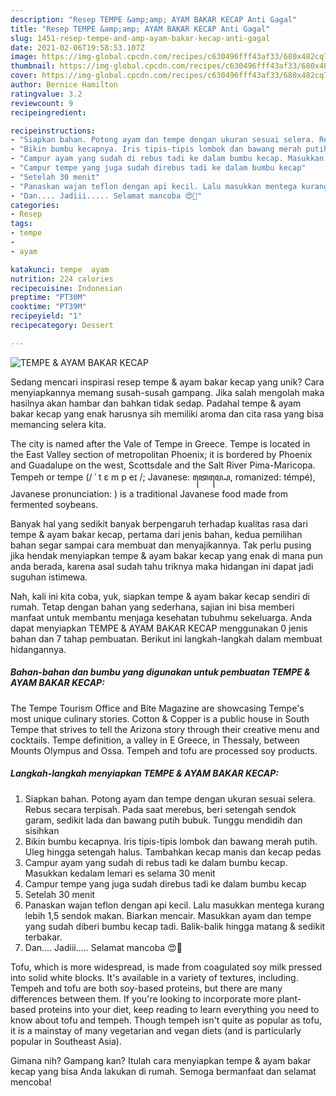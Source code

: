 ```yaml
---
description: "Resep TEMPE &amp;amp; AYAM BAKAR KECAP Anti Gagal"
title: "Resep TEMPE &amp;amp; AYAM BAKAR KECAP Anti Gagal"
slug: 1451-resep-tempe-and-amp-ayam-bakar-kecap-anti-gagal
date: 2021-02-06T19:58:53.107Z
image: https://img-global.cpcdn.com/recipes/c630496fff43af33/680x482cq70/tempe-ayam-bakar-kecap-foto-resep-utama.jpg
thumbnail: https://img-global.cpcdn.com/recipes/c630496fff43af33/680x482cq70/tempe-ayam-bakar-kecap-foto-resep-utama.jpg
cover: https://img-global.cpcdn.com/recipes/c630496fff43af33/680x482cq70/tempe-ayam-bakar-kecap-foto-resep-utama.jpg
author: Bernice Hamilton
ratingvalue: 3.2
reviewcount: 9
recipeingredient:

recipeinstructions:
- "Siapkan bahan. Potong ayam dan tempe dengan ukuran sesuai selera. Rebus secara terpisah. Pada saat merebus, beri setengah sendok garam, sedikit lada dan bawang putih bubuk. Tunggu mendidih dan sisihkan"
- "Bikin bumbu kecapnya. Iris tipis-tipis lombok dan bawang merah putih. Uleg hingga setengah halus. Tambahkan kecap manis dan kecap pedas"
- "Campur ayam yang sudah di rebus tadi ke dalam bumbu kecap. Masukkan kedalam lemari es selama 30 menit"
- "Campur tempe yang juga sudah direbus tadi ke dalam bumbu kecap"
- "Setelah 30 menit"
- "Panaskan wajan teflon dengan api kecil. Lalu masukkan mentega kurang lebih 1,5 sendok makan. Biarkan mencair. Masukkan ayam dan tempe yang sudah diberi bumbu kecap tadi. Balik-balik hingga matang &amp; sedikit terbakar."
- "Dan.... Jadiii..... Selamat mancoba 😍🥰"
categories:
- Resep
tags:
- tempe
- 
- ayam

katakunci: tempe  ayam 
nutrition: 224 calories
recipecuisine: Indonesian
preptime: "PT30M"
cooktime: "PT39M"
recipeyield: "1"
recipecategory: Dessert

---
```



![TEMPE &amp; AYAM BAKAR KECAP](https://img-global.cpcdn.com/recipes/c630496fff43af33/680x482cq70/tempe-ayam-bakar-kecap-foto-resep-utama.jpg)

Sedang mencari inspirasi resep tempe &amp; ayam bakar kecap yang unik? Cara menyiapkannya memang susah-susah gampang. Jika salah mengolah maka hasilnya akan hambar dan bahkan tidak sedap. Padahal tempe &amp; ayam bakar kecap yang enak harusnya sih memiliki aroma dan cita rasa yang bisa memancing selera kita.

The city is named after the Vale of Tempe in Greece. Tempe is located in the East Valley section of metropolitan Phoenix; it is bordered by Phoenix and Guadalupe on the west, Scottsdale and the Salt River Pima-Maricopa. Tempeh or tempe (/ ˈ t ɛ m p eɪ /; Javanese: ꦠꦺꦩ꧀ꦥꦺ, romanized: témpé), Javanese pronunciation: ) is a traditional Javanese food made from fermented soybeans.

Banyak hal yang sedikit banyak berpengaruh terhadap kualitas rasa dari tempe &amp; ayam bakar kecap, pertama dari jenis bahan, kedua pemilihan bahan segar sampai cara membuat dan menyajikannya. Tak perlu pusing jika hendak menyiapkan tempe &amp; ayam bakar kecap yang enak di mana pun anda berada, karena asal sudah tahu triknya maka hidangan ini dapat jadi suguhan istimewa.


Nah, kali ini kita coba, yuk, siapkan tempe &amp; ayam bakar kecap sendiri di rumah. Tetap dengan bahan yang sederhana, sajian ini bisa memberi manfaat untuk membantu menjaga kesehatan tubuhmu sekeluarga. Anda dapat menyiapkan TEMPE &amp; AYAM BAKAR KECAP menggunakan 0 jenis bahan dan 7 tahap pembuatan. Berikut ini langkah-langkah dalam membuat hidangannya.

<!--inarticleads1-->

##### Bahan-bahan dan bumbu yang digunakan untuk pembuatan TEMPE &amp; AYAM BAKAR KECAP:



The Tempe Tourism Office and Bite Magazine are showcasing Tempe&#39;s most unique culinary stories. Cotton &amp; Copper is a public house in South Tempe that strives to tell the Arizona story through their creative menu and cocktails. Tempe definition, a valley in E Greece, in Thessaly, between Mounts Olympus and Ossa. Tempeh and tofu are processed soy products. 

<!--inarticleads2-->

##### Langkah-langkah menyiapkan TEMPE &amp; AYAM BAKAR KECAP:

1. Siapkan bahan. Potong ayam dan tempe dengan ukuran sesuai selera. Rebus secara terpisah. Pada saat merebus, beri setengah sendok garam, sedikit lada dan bawang putih bubuk. Tunggu mendidih dan sisihkan
1. Bikin bumbu kecapnya. Iris tipis-tipis lombok dan bawang merah putih. Uleg hingga setengah halus. Tambahkan kecap manis dan kecap pedas
1. Campur ayam yang sudah di rebus tadi ke dalam bumbu kecap. Masukkan kedalam lemari es selama 30 menit
1. Campur tempe yang juga sudah direbus tadi ke dalam bumbu kecap
1. Setelah 30 menit
1. Panaskan wajan teflon dengan api kecil. Lalu masukkan mentega kurang lebih 1,5 sendok makan. Biarkan mencair. Masukkan ayam dan tempe yang sudah diberi bumbu kecap tadi. Balik-balik hingga matang &amp; sedikit terbakar.
1. Dan.... Jadiii..... Selamat mancoba 😍🥰


Tofu, which is more widespread, is made from coagulated soy milk pressed into solid white blocks. It&#39;s available in a variety of textures, including. Tempeh and tofu are both soy-based proteins, but there are many differences between them. If you&#39;re looking to incorporate more plant-based proteins into your diet, keep reading to learn everything you need to know about tofu and tempeh. Though tempeh isn&#39;t quite as popular as tofu, it is a mainstay of many vegetarian and vegan diets (and is particularly popular in Southeast Asia). 

Gimana nih? Gampang kan? Itulah cara menyiapkan tempe &amp; ayam bakar kecap yang bisa Anda lakukan di rumah. Semoga bermanfaat dan selamat mencoba!
